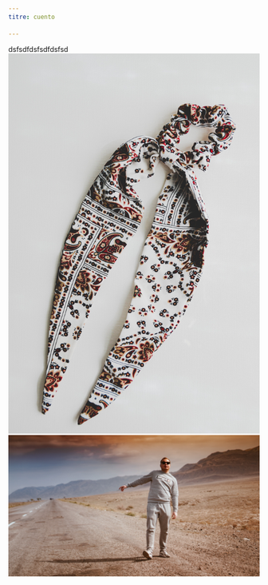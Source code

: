 ```yaml
---
titre: cuento

---
```

dsfsdfdsfsdfdsfsd![](src/uploads/foulard.jpg)![](src/uploads/arty-bt6utkbrz0o-unsplash.jpg)